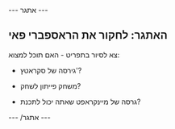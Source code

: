 \--- אתגר \---

## האתגר: לחקור את הראספברי פאי

צא לסיור בתפריט - האם תוכל למצוא:

+ גירסה של סקראטץ'?

+ משחק פייתון לשחק?

+ גרסה של מיינקראפט שאתה יכול לתכנת?

\--- /אתגר \---